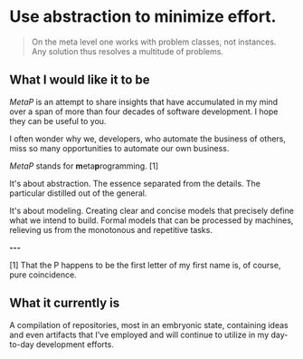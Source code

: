 # Use abstraction to minimize effort.

> On the meta level one works with problem classes, not instances.\
Any solution thus resolves a multitude of problems.

## What I would like it to be

*MetaP* is an attempt to share insights that have accumulated in my mind over a span of more than four decades of software development. I hope they can be useful to you.

I often wonder why we, developers, who automate the business of others, miss so many opportunities to automate our own business.

*MetaP* stands for **m**eta**p**rogramming. [1]

It's about abstraction. The essence separated from the details. The particular distilled out of the general.

It's about modeling. Creating clear and concise models that precisely define what we intend to build. Formal models that can be processed by machines, relieving us from the monotonous and repetitive tasks.


**---**

[1] That the P happens to be the first letter of my first name is, of course, pure coincidence.



## What it currently is

A compilation of repositories, most in an embryonic state, containing ideas and even artifacts that I've employed and will continue to utilize in my day-to-day development efforts.